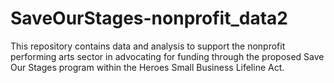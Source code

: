 # SaveOurStages-nonprofit_data2
This repository contains data and analysis to support the nonprofit performing arts sector in advocating for funding through the proposed Save Our Stages program within the Heroes Small Business Lifeline Act.
